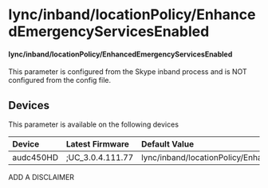 ﻿---
description: lync/inband/locationPolicy/EnhancedEmergencyServicesEnabled
search:
    keywords: ['lync','inband','locationPolicy','EnhancedEmergencyServicesEnabled']
---

# lync/inband/locationPolicy/EnhancedEmergencyServicesEnabled

#### lync/inband/locationPolicy/EnhancedEmergencyServicesEnabled

This parameter is configured from the Skype inband process and is NOT configured from the config file.



## Devices
This parameter is available on the following devices

| Device | Latest Firmware | Default Value |
|:---|:---|:---|
| audc450HD | ;UC_3.0.4.111.77 | lync/inband/locationPolicy/EnhancedEmergencyServicesEnabled=0 

ADD A DISCLAIMER

